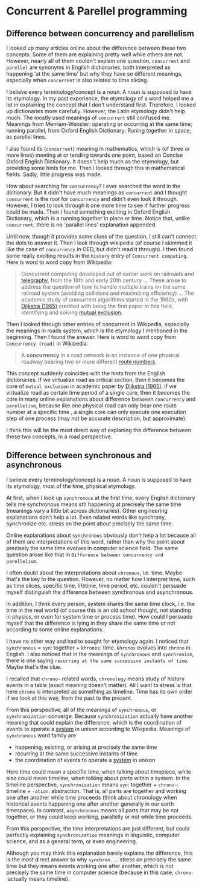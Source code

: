 # Concurrent & Parellel programming

## Difference between concurrency and parellelism

I looked up many articles online about the difference between these two concepts. Some of them are explaining pretty well while others are not. However, nearly all of them couldn't explain one question, `concurrent` and `parellel` are synonyms in English dictionaries, both interpreted as happening 'at the same time' but why they have so different meanings, especially when `concurrent` is also related to time slicing. 

I believe every terminology/concept is a noun. A noun is supposed to have its etymology. In my past experience, the etymology of a word helped me a lot in explaining the concept that I don't understand first. Therefore, I looked up dictionaries more carefully. However, the Latin etymology didn't help much. The mostly used meanings of `concurrent` still confused me. Meanings from Merriam-Webster: operating or occurring at the same time; running parallel,  from Oxford English Dictionary: Runing together in space, as parellel lines.  

I also found its (`concurrent`) meaning in mathematics, which is (of three or more lines) meeting at or tending towards one point, based on Concise Oxford English Dictionary. It doesn't help much as the etymology, but providing some hints for me. Then I looked through this in mathematical fields. Sadly, little progress was made.  

How about searching for `concurrency`? I ever searched the word in the dictionary. But it didn't have much meanings as `concurrent` and I thought `concurrent` is the root for `concurrency` and didn't even look it through. However, I tried to look through it one more time to see if further progress could be made. Then I found something exciting in Oxford English Dictionary, which is a running together in place or time. Notice that, unlike `concurrent`, there is no 'parallel lines' explanation appended. 

Until now, though it provides some clues of the question, I still can't connect the dots to answer it. Then I look through wikipedia (of course I skimmed it like the case of `concurrency` in OED, but didn't read it through). I then found some really exciting results in the `history` entry of `Concurrent computing`. Here is word to word copy from Wikipedia:

> Concurrent computing developed out of earlier work on railroads and [telegraphy](https://en.wikipedia.org/wiki/Telegraphy), from the 19th and early 20th century ... These arose to address the question of how to handle multiple trains on the same railroad system (avoiding collisions and maximizing efficiency) ... The academic study of concurrent algorithms started in the 1960s, with [Dijkstra (1965)](https://en.wikipedia.org/wiki/Concurrent_computing#CITEREFDijkstra1965) credited with being the first paper in this field, identifying and solving [mutual exclusion](https://en.wikipedia.org/wiki/Mutual_exclusion).

Then I looked through other entries of concurrent in Wikipedia, especially the meanings in roads system, which is the etymology I mentioned in the beginning.   Then I found the answer. Here is word to word copy from `Concurrency (road)` in Wikipedia:

> A **concurrency** in a road network is an instance of one physical roadway bearing two or more different [route numbers](https://en.wikipedia.org/wiki/Route_number).

This concept suddenly coincides with the hints from the English dictionaries. If we virtualize road as critical section, then it becomes the core of `mutual exclusion` in academic paper by [Dijkstra (1965)](https://en.wikipedia.org/wiki/Concurrent_computing#CITEREFDijkstra1965). If we virtualize road as certain time period of a single core, then it becomes the core in many online explanations about difference between `concurrency` and `parellelism`, because like one physical road can only bear one route number at a specific time , a single core can only execute one execution step of one process (may not be accurate description, but approximate). 

I think this will be the most direct way of explaning the difference between these two concepts, in a road perspective. 

## Difference between synchronous and asynchronous

I believe every terminology/concept is a noun. A noun is supposed to have its etymology, most of the time, physical etymology. 

At first, when I look up `synchronous` at the first time, every English dictionary tells me synchronous means sth happening at precisely the same time (meanings vary a little bit across dictionaries). Other engineering explanations don't help a lot. Even related words like synchrony, synchronize etc. stress on the point about precisely the same time. 

Online explanations about `synchronous` obviously don't help a lot because all of them are interpretations of this word, rather than why the point about precisely the same time evolves in computer science field. The same question arose like that in `Difference between concurrency and parellelism`.

I often doubt about the interpretations about `chronous`, i.e. time. Maybe that's the key to the question. However, no matter how I interpret time, such as time slices, specific time, lifetime, time period, etc. couldn't persuade myself distinguish the difference between synchronous and asynchronous. 

In addition, I think every person, system shares the same time clock, i.e. the time in the real world (of course this is an old school thought, not standing in physics, or even for system time or process time). How could I persuade myself that the difference is lying in they share the same time or not according to some online explanations. 

I have no other way and had to sought for etymology again. I noticed that `synchronous` = `syn`: together + `khronos`: time. `khronos` evolves into `chrono` in English.  I also noticed that in the meanings of `synchronous` and `synchronism`, there is one saying `recurring at the same successive instants of time`. Maybe that's the clue. 

I recalled that `chrono-` related words, `chronology` means study of history events in a table (exact meaning doesn't matter). All I want to stress is that here `chrono` is interpreted as something as timeline. Time has its own order if we look at this way, from the past to the present.

From this perspective, all of the meanings of `synchronous`, or `synchronization` converge. Because `synchronization` actually have another meaning that could explain the difference, which is the coordination of events to operate a [system](https://en.wikipedia.org/wiki/System) in unison according to Wikipedia. Meanings of `synchronous` word family are 

- happening, existing, or arising at precisely the same time
- recurring at the same successive instants of time
- the coordination of events to operate a [system](https://en.wikipedia.org/wiki/System) in unison

Here time could mean a specific time, when talking about timepiece, while also could mean timeline, when talking about parts within a system. In the timeline perspective, `synchronization` means `syn`: together + `chrono-`: timeline + `-ation`: abstraction. That is, all parts are together and working one after another while time proceeds (think about chronology when historical events happening one after another generally in our earth timespace). In contrast, `asynchronous` means all parts that may be not together, or they could keep working, parallelly or not while time proceeds.

From this perspective, the time interpretations are just different, but could perfectly explaining `synchronization` meanings in linguistic, computer science, and as a general term, or even engineering. 

Although you may think this explanation barely explains the difference, this is the most direct answer to why `synchron...` stress on precisely the same time but they means events working one after another, which is not precisely the same time in computer science (because in this case, `chrono-` actually means timeline).

































